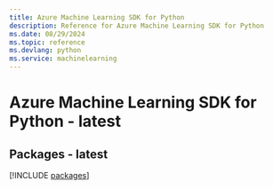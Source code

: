 ```yaml
---
title: Azure Machine Learning SDK for Python
description: Reference for Azure Machine Learning SDK for Python
ms.date: 08/29/2024
ms.topic: reference
ms.devlang: python
ms.service: machinelearning
---
```

# Azure Machine Learning SDK for Python - latest
## Packages - latest
[!INCLUDE [packages](machine-learning-index.md)]